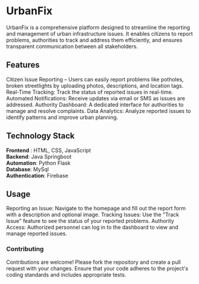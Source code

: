 # UrbanFix
UrbanFix is a comprehensive platform designed to streamline the reporting and management of urban infrastructure issues. It enables citizens to report problems, authorities to track and address them efficiently, and ensures transparent communication between all stakeholders.

## Features
Citizen Issue Reporting – Users can easily report problems like potholes, broken streetlights by uploading photos, descriptions, and location tags.
Real-Time Tracking: Track the status of reported issues in real-time.
Automated Notifications: Receive updates via email or SMS as issues are addressed.
Authority Dashboard: A dedicated interface for authorities to manage and resolve complaints.
Data Analytics: Analyze reported issues to identify patterns and improve urban planning.

## Technology Stack
**Frontend** : HTML, CSS, JavaScript <br />
**Backend**: Java Springboot <br />
**Automation**: Python Flask <br/>
**Database**: MySql <br />
**Authentication**: Firebase <br />

## Usage
Reporting an Issue: Navigate to the homepage and fill out the report form with a description and optional image.
Tracking Issues: Use the "Track Issue" feature to see the status of your reported problems.
Authority Access: Authorized personnel can log in to the dashboard to view and manage reported issues.

### Contributing
Contributions are welcome! Please fork the repository and create a pull request with your changes. Ensure that your code adheres to the project's coding standards and includes appropriate tests.
